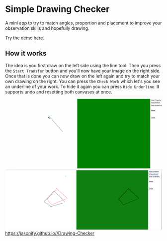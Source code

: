 # Simple Drawing Checker

A mini app to try to match angles, proportion and placement to improve your observation skills and hopefully drawing.

Try the demo [here](https://jasonify.github.io/Drawing-Checker).
## How it works

The idea is you first draw on the left side using the line tool.
Then you press the `Start Transfer` button and you'll now have your image on the right side. Once that is done you can now draw on the left again and try to match your own drawing on the right. You can press the `Check Work` which let's you see an underline of your work. To hide it again you can press `Hide Underline`. It supports undo and resetting both canvases at once.


![Demo](/drawing-checker.gif)
![Demo2](/demo.png)
https://jasonify.github.io//Drawing-Checker

